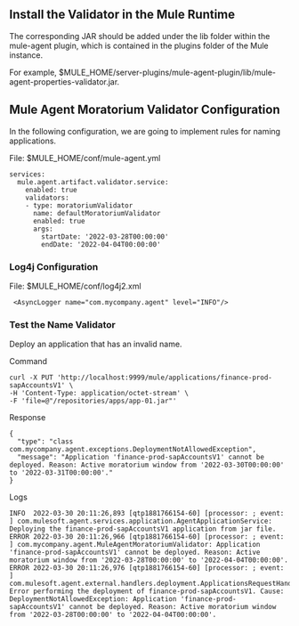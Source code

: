 ## Install the Validator in the Mule Runtime

The corresponding JAR should be added under the lib folder within the mule-agent plugin, which is contained in the plugins folder of the Mule instance.

For example, $MULE_HOME/server-plugins/mule-agent-plugin/lib/mule-agent-properties-validator.jar.

## Mule Agent Moratorium Validator Configuration

In the following configuration, we are going to implement rules for naming applications.

File: $MULE_HOME/conf/mule-agent.yml

```
services:
  mule.agent.artifact.validator.service:
    enabled: true
    validators:
    - type: moratoriumValidator
      name: defaultMoratoriumValidator
      enabled: true
      args:
        startDate: '2022-03-28T00:00:00'
        endDate: '2022-04-04T00:00:00'
```

### Log4j Configuration

File: $MULE_HOME/conf/log4j2.xml

```
 <AsyncLogger name="com.mycompany.agent" level="INFO"/>
```

### Test the Name Validator

Deploy an application that has an invalid name.

Command

```
curl -X PUT 'http://localhost:9999/mule/applications/finance-prod-sapAccountsV1' \
-H 'Content-Type: application/octet-stream' \
-F 'file=@"/repositories/apps/app-01.jar"'
```

Response

```
{
  "type": "class com.mycompany.agent.exceptions.DeploymentNotAllowedException",
  "message": "Application 'finance-prod-sapAccountsV1' cannot be deployed. Reason: Active moratorium window from '2022-03-30T00:00:00' to '2022-03-31T00:00:00'."
}
```

Logs

```
INFO  2022-03-30 20:11:26,893 [qtp1881766154-60] [processor: ; event: ] com.mulesoft.agent.services.application.AgentApplicationService: Deploying the finance-prod-sapAccountsV1 application from jar file.
ERROR 2022-03-30 20:11:26,966 [qtp1881766154-60] [processor: ; event: ] com.mycompany.agent.MuleAgentMoratoriumValidator: Application 'finance-prod-sapAccountsV1' cannot be deployed. Reason: Active moratorium window from '2022-03-28T00:00:00' to '2022-04-04T00:00:00'.
ERROR 2022-03-30 20:11:26,976 [qtp1881766154-60] [processor: ; event: ] com.mulesoft.agent.external.handlers.deployment.ApplicationsRequestHandler: Error performing the deployment of finance-prod-sapAccountsV1. Cause: DeploymentNotAllowedException: Application 'finance-prod-sapAccountsV1' cannot be deployed. Reason: Active moratorium window from '2022-03-28T00:00:00' to '2022-04-04T00:00:00'.
```
